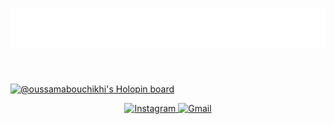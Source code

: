 
<h1 align="center">
  <img src="profil.svg" alt="abdukulov"/>
</h1>

<br>

[![@oussamabouchikhi's Holopin board](https://holopin.io/api/user/board?user=oussamabouchikhi)](https://www.holopin.io/@oussamabouchikhi)


<div  align="center">

  <a href="https://www.instagram.com/mako_soloo/" target="_blank">
    <img src="https://img.shields.io/badge/Instagram-%23E4405F.svg?&style=flat-square&logo=instagram&logoColor=white&color=071A2C" alt="Instagram">
  </a>

   <a href="mailto:behruzikromiddinov76@gmail.com" mailto="behruzikromiddinov76@gmail.com" target="_blank">
    <img src="https://img.shields.io/badge/Gmail-%231877F2.svg?&style=flat-square&logo=gmail&logoColor=white&color=071A2C" alt="Gmail">
  </a>

</div>














